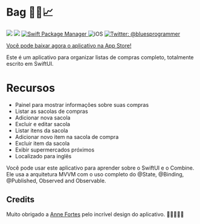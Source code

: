 # Bag 🛒📝📈

<p align="leading">
    <img src="https://github.com/douglastaquary/Supermercado/workflows/Xcode%20build/badge.svg?branch=master" />
    <img src="https://img.shields.io/badge/Swift-5.2-orange.svg" />
    <a href="https://swift.org/package-manager">
        <img src="https://img.shields.io/badge/swiftpm-compatible-brightgreen.svg?style=flat" alt="Swift Package Manager" />
    </a>
     <img src="http://img.shields.io/badge/platforms-ios-brightgreen.svg?style=flat" alt="iOS" />
    <a href="https://twitter.com/bluesprogrammer">
        <img src="https://img.shields.io/badge/twitter-@bluesprogrammer-blue.svg?style=flat" alt="Twitter: @bluesprogrammer" />
    </a>
</p>


[Você pode baixar agora o aplicativo na App Store!]()


Este é um aplicativo para organizar listas de compras completo, totalmente escrito em SwiftUI.

# Recursos

* Painel para mostrar informações sobre suas compras
* Listar as sacolas de compras
* Adicionar nova sacola
* Excluir e editar sacola
* Listar itens da sacola
* Adicionar novo item na sacola de compra
* Excluir item da sacola
* Exibir supermercados próximos
* Localizado para inglês

Você pode usar este aplicativo para aprender sobre o SwiftUI e o Combine. Ele usa a arquitetura MVVM com o uso completo do @State, @Binding, @Published, Observed and Observable. 

## Credits

Muito obrigado a [Anne Fortes](https://twitter.com/annefortess) pelo incrível design do aplicativo. 🤩👏🏻👏🏻
